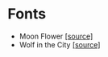 # Fonts
- Moon Flower [[source]](http://www.1001freefonts.com/moon_flower.font)
- Wolf in the City [[source]](http://www.1001freefonts.com/wolf_in_the_city.font)

